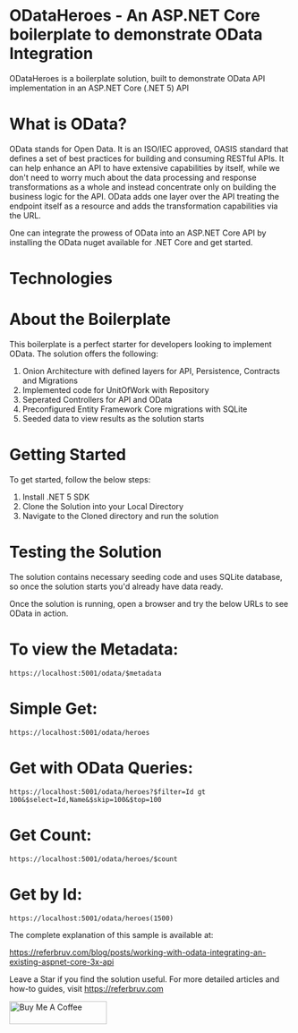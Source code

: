# ODataHeroes - An ASP.NET Core boilerplate to demonstrate OData Integration

ODataHeroes is a boilerplate solution, built to demonstrate OData API implementation in an ASP.NET Core (.NET 5) API

# What is OData?

OData stands for Open Data. It is an ISO/IEC approved, OASIS standard that defines a set of best practices for building and consuming RESTful APIs. It can help enhance an API to have extensive capabilities by itself, while we don't need to worry much about the data processing and response transformations as a whole and instead concentrate only on building the business logic for the API. OData adds one layer over the API treating the endpoint itself as a resource and adds the transformation capabilities via the URL.

One can integrate the prowess of OData into an ASP.NET Core API by installing the OData nuget available for .NET Core and get started.

# Technologies

# About the Boilerplate

This boilerplate is a perfect starter for developers looking to implement OData. The solution offers the following:

1. Onion Architecture with defined layers for API, Persistence, Contracts and Migrations
2. Implemented code for UnitOfWork with Repository
3. Seperated Controllers for API and OData
4. Preconfigured Entity Framework Core migrations with SQLite
5. Seeded data to view results as the solution starts

# Getting Started

To get started, follow the below steps:

1. Install .NET 5 SDK
2. Clone the Solution into your Local Directory
3. Navigate to the Cloned directory and run the solution

# Testing the Solution

The solution contains necessary seeding code and uses SQLite database, so once the solution starts you'd already have data ready.

Once the solution is running, open a browser and try the below URLs to see OData in action. 

# To view the Metadata:

```
https://localhost:5001/odata/$metadata
```

# Simple Get:

```
https://localhost:5001/odata/heroes
```

# Get with OData Queries:

```
https://localhost:5001/odata/heroes?$filter=Id gt 100&$select=Id,Name&$skip=100&$top=100
```

# Get Count:

```
https://localhost:5001/odata/heroes/$count
```

# Get by Id:

```
https://localhost:5001/odata/heroes(1500)
```

The complete explanation of this sample is available at:

https://referbruv.com/blog/posts/working-with-odata-integrating-an-existing-aspnet-core-3x-api

Leave a Star if you find the solution useful. For more detailed articles and how-to guides, visit https://referbruv.com

<a href="https://www.buymeacoffee.com/referbruv" target="_blank"><img src="https://cdn.buymeacoffee.com/buttons/default-orange.png" alt="Buy Me A Coffee" height="41" width="174"></a>
